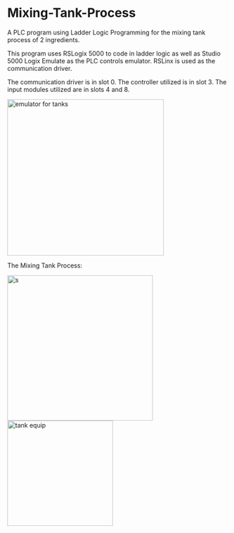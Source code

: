 # Mixing-Tank-Process
A PLC program using Ladder Logic Programming for the mixing tank process of 2 ingredients. 

This program uses RSLogix 5000 to code in ladder logic as well as Studio 5000 Logix Emulate as the PLC controls emulator. RSLinx is used as the communication driver. 

The communication driver is in slot 0. The controller utilized is in slot 3. The input modules utilized are in slots 4 and 8. 

<img width="356" alt="emulator for tanks" src="https://user-images.githubusercontent.com/62251927/233866407-0b67f80d-1592-402c-b272-10ac3c989207.PNG">

The Mixing Tank Process: 

<img width="331" alt="s" src="https://user-images.githubusercontent.com/62251927/233866533-0a7221b3-ecf6-44d5-a6e4-484cde830bcb.PNG">
<img width="240" alt="tank equip" src="https://user-images.githubusercontent.com/62251927/233867538-bd46185f-29f7-48b1-b114-eff8c4cfe868.PNG">

